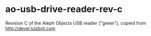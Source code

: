 # ao-usb-drive-reader-rev-c
Revision C of the Aleph Objects USB reader ("green"), copied from http://devel.lulzbot.com

